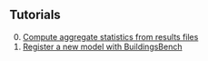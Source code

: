 ## Tutorials

0. [Compute aggregate statistics from results files](https://github.com/NREL/BuildingsBench/blob/main/tutorials/0_aggregate_benchmark_results.ipynb)
1. [Register a new model with BuildingsBench](https://github.com/NREL/BuildingsBench/blob/main/tutorials/1_register_your_model.ipynb)